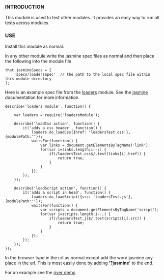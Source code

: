 ### INTRODUCTION

This module is used to test other modules.  It provides an easy way to run all tests across modules.

### USE

Install this module as normal.

In any other module write the jasmine spec files as normal and then place the following into the module file

    that.jasmineSpecs = [
        'specs/loadersSpec'  // the path to the local spec file within this module directory
    ];

Here is an example spec file from the [loaders](https://github.com/scottburch/river-loaders) module.  See the [jasmine](http://pivotal.github.com/jasmine) documentation for more information.

    describe('loaders module', function() {

        var loaders = require('loadersModule');

        describe('loadCss action', function() {
            it('adds a css header', function() {
                loaders.do_loadCss({href: 'loadersTest.css'}, {modulePath:''});
                waitsFor(function() {
                    var links = document.getElementsByTagName('link');
                    for(var i=links.length;i--;) {
                        if(/loadersTest.css$/.test(links[i].href)) {
                            return true;
                        }
                    }
                });
            });
        });

        describe('loadScript action', function() {
            it('adds a script in head', function() {
                loaders.do_loadScript({src: 'loadersTest.js'}, {modulePath:''});
                waitsFor(function() {
                    var scripts = document.getElementsByTagName('script');
                    for(var i=scripts.length;i--;) {
                        if(/loadersTest.js$/.test(scripts[i].src)) {
                            return true;
                        }
                    }
                });
            });
        });
    });

In the browser type in the url as normal except add the word jasmine any place in the url.
This is most easily done by adding __'?jasmine'__ to the end.

For an example see the [river demo](https://github.com/scottburch/river-demo)
